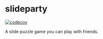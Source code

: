 # slideparty

[![codecov](https://codecov.io/gh/definev/slideparty/branch/main/graph/badge.svg?token=J26MGZC9XN)](https://codecov.io/gh/definev/slideparty)

A slide puzzle game you can play with friends.